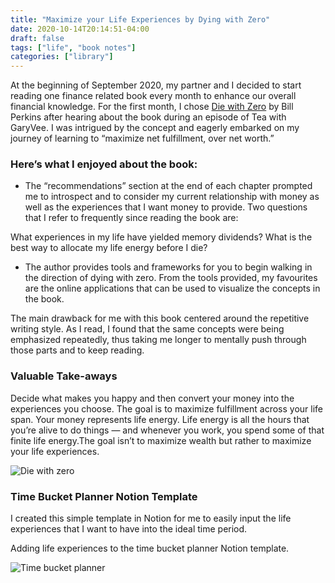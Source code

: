 ```yaml
---
title: "Maximize your Life Experiences by Dying with Zero"
date: 2020-10-14T20:14:51-04:00
draft: false
tags: ["life", "book notes"]
categories: ["library"]
---
```


At the beginning of September 2020, my partner and I decided to start reading one finance related book every month to enhance our overall financial knowledge. For the first month, I chose [Die with Zero](https://www.amazon.com/Die-Zero-Getting-Your-Money/dp/0358099765/ref=sr_1_1?dchild=1&keywords=die+with+zero&qid=1602731795&sr=8-1) by Bill Perkins after hearing about the book during an episode of Tea with GaryVee. I was intrigued by the concept and eagerly embarked on my journey of learning to “maximize net fulfillment, over net worth.”

### Here’s what I enjoyed about the book:

- The “recommendations” section at the end of each chapter prompted me to introspect and to consider my current relationship with money as well as the experiences that I want money to provide. Two questions that I refer to frequently since reading the book are:

What experiences in my life have yielded memory dividends? What is the best way to allocate my life energy before I die?

- The author provides tools and frameworks for you to begin walking in the direction of dying with zero. From the tools provided, my favourites are the online applications that can be used to visualize the concepts in the book.

The main drawback for me with this book centered around the repetitive writing style. As I read, I found that the same concepts were being emphasized repeatedly, thus taking me longer to mentally push through those parts and to keep reading.

### Valuable Take-aways

Decide what makes you happy and then convert your money into the experiences you choose. The goal is to maximize fulfillment across your life span. Your money represents life energy. Life energy is all the hours that you’re alive to do things — and whenever you work, you spend some of that finite life energy.The goal isn’t to maximize wealth but rather to maximize your life experiences.

![Die with zero](/posts/02/diewithzero.png)

### Time Bucket Planner Notion Template

I created this simple template in Notion for me to easily input the life experiences that I want to have into the ideal time period.

Adding life experiences to the time bucket planner Notion template.

![Time bucket planner](/posts/02/time-bucket-planner.gif)
